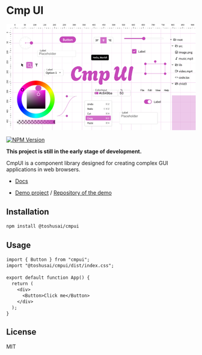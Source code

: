 # Cmp UI

![CmpUI](image.png)

[![NPM Version](https://img.shields.io/npm/v/%40toshusai%2Fcmpui)]()

**This project is still in the early stage of development.**

CmpUI is a component library designed for creating complex GUI applications in web browsers.

- [Docs](https://toshusai.github.io/cmpui/iframe.html?args=&id=readme--documentation&viewMode=docs)

- [Demo project](https://toshusai.github.io/yeti) / [Repository of the demo](https://github.com/toshusai/yeti)

## Installation

```bash
npm install @toshusai/cmpui
```

## Usage

```tsx
import { Button } from "cmpui";
import "@toshusai/cmpui/dist/index.css";

export default function App() {
  return (
    <div>
      <Button>Click me</Button>
    </div>
  );
}
```

## License

MIT
